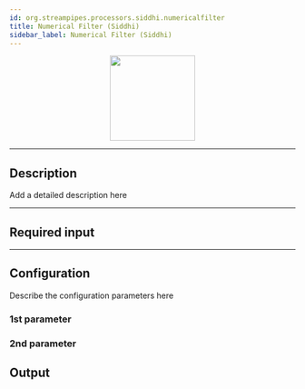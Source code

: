 ```yaml
---
id: org.streampipes.processors.siddhi.numericalfilter
title: Numerical Filter (Siddhi)
sidebar_label: Numerical Filter (Siddhi)
---
```




<p align="center"> 
    <img src="/img/pipeline-elements/org.streampipes.processors.siddhi.numericalfilter/icon.png" width="150px;" class="pe-image-documentation"/>
</p>

***

## Description


Add a detailed description here

***

## Required input


***

## Configuration

Describe the configuration parameters here

### 1st parameter


### 2nd parameter

## Output